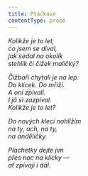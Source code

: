 ```yaml
---
title: Ptáčkové
contentType: prose
---
```


_Kolikže je to let,  
co jsem se díval,  
jak sedal na okolík  
stehlík či čížek maličký?_

_Čižbaři chytali je na lep.  
Do klícek. Do mříží.  
A oni zpívali.  
I já si zazpíval.  
Kolikže je to let?_

_Do nových klecí nahlížím  
na ty, ach, na ty,  
na andělíčky._

_Plachetky dejte jim  
přes noc na klícky —  
ať zpívají i dál._
